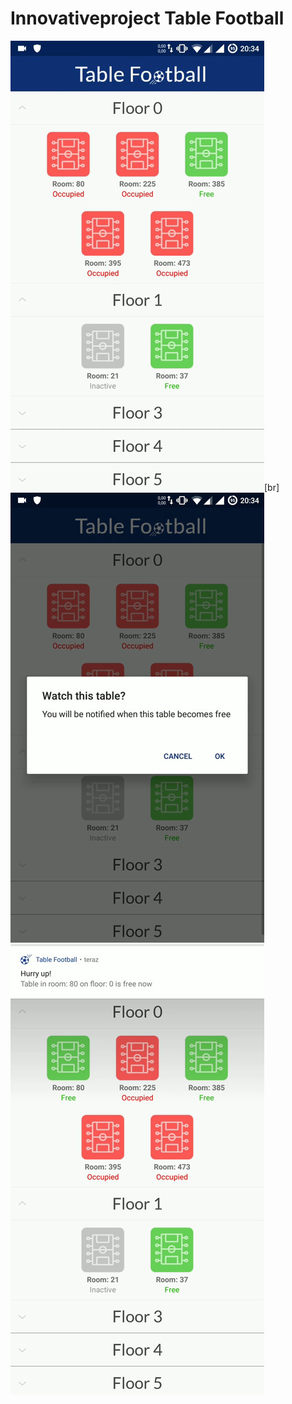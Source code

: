 # Innovativeproject Table Football

![alt text](img/main_activity.jpg)[br]
![alt text](img/dialog.jpg)
![alt text](img/notif.jpg)
